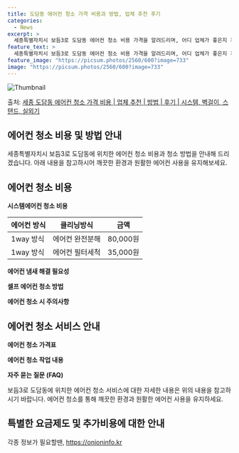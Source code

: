 ```yaml
---
title: 도담동 에어컨 청소 가격 비용과 방법, 업체 추천 후기
categories:
  - News
excerpt: >
  세종특별자치시 보듬3로 도담동 에어컨 청소 비용 가격을 알려드리며, 어디 업체가 좋은지 후기를 통해 알아보겠습니다. 현재 글에서는 시스템, 벽걸이, 스탠드, 실외기 각각에 대해 청소 비용이 나와 있으니 참고하시면 되겠습니다. 에어컨 분해 청소 방법 보기 👈 클릭셀프 에어컨 청소 방법 보기👈 클릭보듬3로 도담동 에어컨 청소 비용시스템에어컨 방식클리닝방식금액1way 방식에어컨 완전분해80,000원1way 방식에어컨 필터세척35,000원2way 방식에어컨 완전분해90,000원2way 방식에어컨 필터세척35,000원4way 방식에어컨 완전분해120,000원4way 방식에어컨 필터세척35,000원원형방식에어컨 완전분해140,000원원형방식에어컨 필터세척35,000원에어컨 청소 견적 샘플 보기 👈 클릭에어컨 냄새의..
feature_text: >
  세종특별자치시 보듬3로 도담동 에어컨 청소 비용 가격을 알려드리며, 어디 업체가 좋은지 후기를 통해 알아보겠습니다. 현재 글에서는 시스템, 벽걸이, 스탠드, 실외기 각각에 대해 청소 비용이 나와 있으니 참고하시면 되겠습니다. 에어컨 분해 청소 방법 보기 👈 클릭셀프 에어컨 청소 방법 보기👈 클릭보듬3로 도담동 에어컨 청소 비용시스템에어컨 방식클리닝방식금액1way 방식에어컨 완전분해80,000원1way 방식에어컨 필터세척35,000원2way 방식에어컨 완전분해90,000원2way 방식에어컨 필터세척35,000원4way 방식에어컨 완전분해120,000원4way 방식에어컨 필터세척35,000원원형방식에어컨 완전분해140,000원원형방식에어컨 필터세척35,000원에어컨 청소 견적 샘플 보기 👈 클릭에어컨 냄새의..
feature_image: "https://picsum.photos/2560/600?image=733"
image: "https://picsum.photos/2560/600?image=733"
---
```


![Thumbnail](https://img1.daumcdn.net/thumb/R800x0/?scode=mtistory2&fname=https%3A%2F%2Fblog.kakaocdn.net%2Fdn%2FFZ1zL%2FbtsHwfhgaUo%2FnkGmPDJQ11KQUxeXWuIHek%2Fimg.webp)

<p>출처: <a href="https://onioninfo.kr/entry/%EC%84%B8%EC%A2%85-%EB%8F%84%EB%8B%B4%EB%8F%99-%EC%97%90%EC%96%B4%EC%BB%A8-%EC%B2%AD%EC%86%8C-%EA%B0%80%EA%B2%A9-%EB%B9%84%EC%9A%A9-%EC%97%85%EC%B2%B4-%EC%B6%94%EC%B2%9C-%EB%B0%A9%EB%B2%95-%ED%9B%84%EA%B8%B0-%EC%8B%9C%EC%8A%A4%ED%85%9C-%EB%B2%BD%EA%B1%B8%EC%9D%B4-%EC%8A%A4%ED%83%A0%EB%93%9C-%EC%8B%A4%EC%99%B8%EA%B8%B0-1" rel="dofollow">세종 도담동 에어컨 청소 가격 비용 | 업체 추천 | 방법 | 후기 | 시스템, 벽걸이, 스탠드, 실외기</a> </p>

## 에어컨 청소 비용 및 방법 안내

세종특별자치시 보듬3로 도담동에 위치한 에어컨 청소 비용과 청소 방법을 안내해 드리겠습니다. 아래 내용을 참고하시어 깨끗한 환경과 원활한
에어컨 사용을 유지해보세요.

## 에어컨 청소 비용

**시스템에어컨 청소 비용**

**에어컨 방식** | **클리닝방식** | **금액**  
---|---|---  
1way 방식 | 에어컨 완전분해 | 80,000원  
1way 방식 | 에어컨 필터세척 | 35,000원  
  
**에어컨 냄새 해결 필요성**

**셀프 에어컨 청소 방법**

**에어컨 청소 시 주의사항**

## 에어컨 청소 서비스 안내

**에어컨 청소 가격표**

**에어컨 청소 작업 내용**

**자주 묻는 질문 (FAQ)**

보듬3로 도담동에 위치한 에어컨 청소 서비스에 대한 자세한 내용은 위의 내용을 참고하시기 바랍니다. 에어컨 청소를 통해 깨끗한 환경과 원활한
에어컨 사용을 유지하세요.

## **특별한 요금제도 및 추가비용에 대한 안내**

 

각종 정보가 필요할땐, <a href="https://onioninfo.kr" rel="dofollow">https://onioninfo.kr</a>


